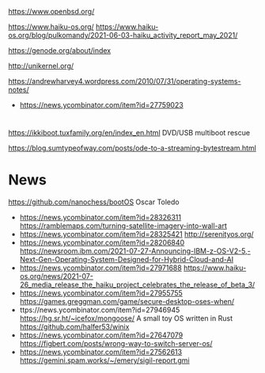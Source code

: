 https://www.openbsd.org/

https://www.haiku-os.org/
https://www.haiku-os.org/blog/pulkomandy/2021-06-03-haiku_activity_report_may_2021/

https://genode.org/about/index

http://unikernel.org/

https://andrewharvey4.wordpress.com/2010/07/31/operating-systems-notes/
* https://news.ycombinator.com/item?id=27759023

#
https://ikkiboot.tuxfamily.org/en/index_en.html DVD/USB multiboot rescue


https://blog.sumtypeofway.com/posts/ode-to-a-streaming-bytestream.html

# News
https://github.com/nanochess/bootOS Oscar Toledo
* https://news.ycombinator.com/item?id=28326311
https://ramblemaps.com/turning-satellite-imagery-into-wall-art
* https://news.ycombinator.com/item?id=28325421
http://serenityos.org/
* https://news.ycombinator.com/item?id=28206840
https://newsroom.ibm.com/2021-07-27-Announcing-IBM-z-OS-V2-5,-Next-Gen-Operating-System-Designed-for-Hybrid-Cloud-and-AI
* https://news.ycombinator.com/item?id=27971688
https://www.haiku-os.org/news/2021-07-26_media_release_the_haiku_project_celebrates_the_release_of_beta_3/
* https://news.ycombinator.com/item?id=27955755
https://games.greggman.com/game/secure-desktop-oses-when/
* ttps://news.ycombinator.com/item?id=27946945
https://hg.sr.ht/~icefox/mongoose/ A small toy OS written in Rust
https://github.com/halfer53/winix
* https://news.ycombinator.com/item?id=27647079
https://figbert.com/posts/wrong-way-to-switch-server-os/
* https://news.ycombinator.com/item?id=27562613
https://gemini.spam.works/~/emery/sigil-report.gmi